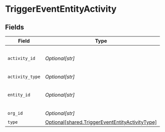 # TriggerEventEntityActivity


## Fields

| Field                                                                                                        | Type                                                                                                         | Required                                                                                                     | Description                                                                                                  | Example                                                                                                      |
| ------------------------------------------------------------------------------------------------------------ | ------------------------------------------------------------------------------------------------------------ | ------------------------------------------------------------------------------------------------------------ | ------------------------------------------------------------------------------------------------------------ | ------------------------------------------------------------------------------------------------------------ |
| `activity_id`                                                                                                | *Optional[str]*                                                                                              | :heavy_check_mark:                                                                                           | N/A                                                                                                          | e3d3ebac-baab-4395-abf4-50b5bf1f8b74                                                                         |
| `activity_type`                                                                                              | *Optional[str]*                                                                                              | :heavy_check_mark:                                                                                           | N/A                                                                                                          |                                                                                                              |
| `entity_id`                                                                                                  | *Optional[str]*                                                                                              | :heavy_minus_sign:                                                                                           | N/A                                                                                                          | e3d3ebac-baab-4395-abf4-50b5bf1f8b74                                                                         |
| `org_id`                                                                                                     | *Optional[str]*                                                                                              | :heavy_check_mark:                                                                                           | N/A                                                                                                          | 123                                                                                                          |
| `type`                                                                                                       | [Optional[shared.TriggerEventEntityActivityType]](undefined/models/shared/triggerevententityactivitytype.md) | :heavy_minus_sign:                                                                                           | N/A                                                                                                          |                                                                                                              |